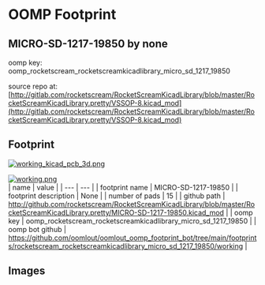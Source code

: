 # OOMP Footprint  
## MICRO-SD-1217-19850  by none  
  
oomp key: oomp_rocketscream_rocketscreamkicadlibrary_micro_sd_1217_19850  
  
source repo at: [http://gitlab.com/rocketscream/RocketScreamKicadLibrary/blob/master/RocketScreamKicadLibrary.pretty/VSSOP-8.kicad_mod](http://gitlab.com/rocketscream/RocketScreamKicadLibrary/blob/master/RocketScreamKicadLibrary.pretty/VSSOP-8.kicad_mod)  
## Footprint  
  
[![working_kicad_pcb_3d.png](working_kicad_pcb_3d_600.png)](working_kicad_pcb_3d.png)  
  
[![working.png](working_600.png)](working.png)  
| name | value | 
| --- | --- | 
| footprint name | MICRO-SD-1217-19850 | 
| footprint description | None | 
| number of pads | 15 | 
| github path | http://github.com/rocketscream/RocketScreamKicadLibrary/blob/master/RocketScreamKicadLibrary.pretty/MICRO-SD-1217-19850.kicad_mod | 
| oomp key | oomp_rocketscream_rocketscreamkicadlibrary_micro_sd_1217_19850 | 
| oomp bot github | https://github.com/oomlout/oomlout_oomp_footprint_bot/tree/main/footprints/rocketscream_rocketscreamkicadlibrary_micro_sd_1217_19850/working | 
## Images  
